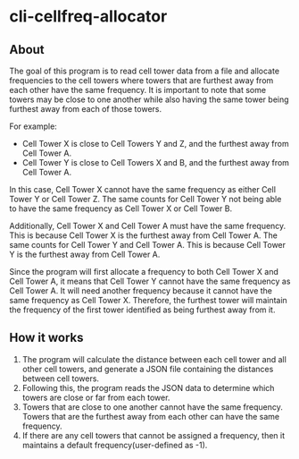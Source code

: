 # cli-cellfreq-allocator

## About

The goal of this program is to read cell tower data from a file and allocate frequencies to the cell towers where towers that are furthest away from each other have the same frequency. It is important to note that some towers may be close to one another while also having the same tower being furthest away from each of those towers.

For example:
- Cell Tower X is close to Cell Towers Y and Z, and the furthest away from Cell Tower A.
- Cell Tower Y is close to Cell Towers X and B, and the furthest away from Cell Tower A.

In this case, Cell Tower X cannot have the same frequency as either Cell Tower Y or Cell Tower Z. The same counts for Cell Tower Y not being able to have the same frequency as Cell Tower X or Cell Tower B.

Additionally, Cell Tower X and Cell Tower A must have the same frequency. This is because Cell Tower X is the furthest away from Cell Tower A. The same counts for Cell Tower Y and Cell Tower A. This is because Cell Tower Y is the furthest away from Cell Tower A.

Since the program will first allocate a frequency to both Cell Tower X and Cell Tower A, it means that Cell Tower Y cannot have the same frequency as Cell Tower A. It will need another frequency because it cannot have the same frequency as Cell Tower X. Therefore, the furthest tower will maintain the frequency of the first tower identified as being furthest away from it.

## How it works

1. The program will calculate the distance between each cell tower and all other cell towers, and generate a JSON file containing the distances between cell towers.
2. Following this, the program reads the JSON data to determine which towers are close or far from each tower.
3. Towers that are close to one another cannot have the same frequency. Towers that are the furthest away from each other can have the same frequency.
4. If there are any cell towers that cannot be assigned a frequency, then it maintains a default frequency(user-defined as -1).
